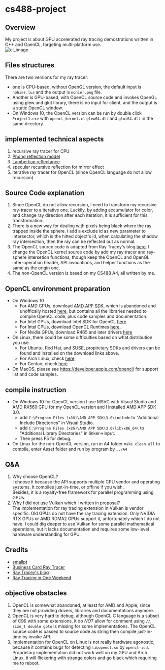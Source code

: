# cs488-project
## Overview
My project is about GPU accelerated ray tracing demostrations written in C++ and OpenCL, targeting multi-platform use.  
![cl_image](https://user-images.githubusercontent.com/53088781/144907254-13927407-f7b6-4231-b749-6b99e39a31d7.png)


## Files structures
There are two versions for my ray tracer:
- one is CPU-based, without OpenGL version, the default input is `nohier.lua` and the output is `nohier.png` file.
- Another is GPU-based, with OpenCL source code and invokes OpenGL using glew and glut library, there is no input for client, and the output is a static OpenGL window.
- On Windows 10, the OpenCL version can be run by double click `Project1.exe` with `opencl_kernel.cl` `glew64.dll` and `glut64.dll` in the same directory.

## implemented technical aspects
1. recursive ray tracer for CPU
2. [Phong reflection model](https://en.wikipedia.org/wiki/Phong_reflection_model)
3. [Lambertian reflectance](https://en.wikipedia.org/wiki/Lambertian_reflectance)
3. specular recursive reflection for mirror effect
4. iterative ray tracer for OpenCL (since OpenCL language do not allow recursion)

## Source Code explanation
1. Since OpenCL do not allow recursion, I need to transform my recursive ray-tracer to a iterative one. Luckily, by adding accumulator for color, and change ray direction after each iteration, it is sufficient for this transformation.
2. There is a new way for dealing with pixels being black where the ray trapped inside the sphere. I add a exclude id as new parameter to intersector, which is the hitted object's id, when calculating the shadow ray intersection, then the ray can be reflected out as normal. 
3. The OpenCL source code is adapted from Ray Tracey's blog [here](https://github.com/straaljager/OpenCL-path-tracing-tutorial-3-Part-1). I change the OpenCL kernel source code by add my ray tracer and ray-sphere intersetion functions, though keep the OpenCL and OpenGL inter-operation header, API invocations, and helper functions as the same as the origin one.
4. The non-OpenCL version is based on my CS488 A4, all written by me.

## OpenCL environment preparation
- On Windows 10
  - For AMD GPUs, download [AMD APP SDK](https://en.wikipedia.org/wiki/AMD_APP_SDK), which is abandoned and unoffically hosted [here](https://www.softpedia.com/get/Programming/SDK-DDK/ATI-Stream-SDK.shtml), 
  but contains all the libraries needed to compile OpenCL code, plus code samples and documentation.
  - For Intel GPUs, download Intel SDK for OpenCL [here](https://www.intel.com/content/www/us/en/developer/tools/opencl-sdk/overview.html).  
  - For Intel CPUs, download OpenCL Runtimes [here](https://www.intel.com/content/www/us/en/developer/articles/tool/opencl-drivers.html).
  - For Nvidia GPUs, download R465 and later drivers [here](www.nvidia.com/drivers)
- On Linux, there could be some difficulties based on what distribution you use.  
  - For Ubuntu, Red Hat, and SUSE, propiretary SDKs and drivers can be found and installed on the download links above.
  - For Arch Linux, check [here](https://wiki.archlinux.org/title/GPGPU#OpenCL)
  - For Gentoo, check [here](https://wiki.gentoo.org/wiki/OpenCL)
- On MacOS, please see https://developer.apple.com/opencl/ for support list and code samples.

## compile instruction
- On Windows 10 for OpenCL version
  I use MSVC with Visual Studio and AMD RX560 GPU for my OpenCL version and I installed AMD APP SDK 3.0.
  - add `C:\Program Files (x86)\AMD APP SDK\3.0\include` to "Additional Include Directories" in Visual Studio.
  - add `C:\Program Files (x86)\AMD APP SDK\3.0\lib\x86_64\` to "Additional Library Directories" in linker->input.
  - Then press F5 for debug.
- On Linux for the non-OpenCL version, run in A4 folder `make clean all` to compile, enter Asset folder and run by program by `../A4`

## Q&A
1. Why choose OpenCL?  
I choose it because the API supports multiple GPU vendor and operating systems. It compiles just-in-time, or offline if you wish.  
Besides, it is a royalty-free framework for parallel programming using GPUs.
2. Why I did not use Vulkan which I written in proposal?  
The implementation for ray tracing extension in Vulkan is vendor specific. 
Old GPUs do not have the ray tracing extension. Only NVIDIA RTX GPUs or AMD RDMA2 GPUs support it, unfortunately which I do not have.
I could dig deeper to use Vulkan for some parallel mathematical operations, but it lacks documentation and requires some low-level hardware understanding for GPU.

## Credits
- [smallpt](http://www.kevinbeason.com/smallpt/)
- [Business Card Ray Tracer](http://eastfarthing.com/blog/2016-01-12-card/)
- [Ray Tracey's blog](https://raytracey.blogspot.com/2017/01/opencl-path-tracing-tutorial-3-opengl.html)
- [Ray Tracing in One Weekend](https://raytracing.github.io/)

## objective obstacles

1. OpenCL is somewhat abandoned, at least for AMD and Apple, since they are not providing drivers, libraries and documentations anymore.
2. OpenCL is very hard to debug, although OpenCL C language is a subset of C99 with some extensions, it do *NOT* allow for comment using `//`, `size_t double goto` is missing for some implementations. The OpenCL source code is passed to source code as string then compile just-in-time by invoke API.
3. Implementation for OpenCL on Linux is not really hardware agonostic, because it contains bugs for detecting `libopencl.so` by `opencl-icd`. Proprietary implementation did not work well on my GPU and Arch Linux, it will flickering with strange colors and go black which requiring me to reboot.
